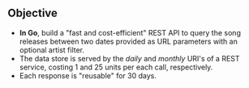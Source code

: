 ## Objective
* **In Go**, build a "fast and cost-efficient" REST API to query the song releases between two dates provided as URL parameters with an optional artist filter.
* The data store is served by the _daily_ and _monthly_ URI's of a REST service, costing 1 and 25 units per each call, respectively.
* Each response is "reusable" for 30 days.
